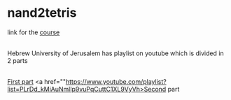 # nand2tetris

link for the <a
href="https://www.nand2tetris.org/course">course</a></br></br>

Hebrew University of Jerusalem has playlist on youtube which is divided in
2 parts</br></br>

<a href="https://www.youtube.com/playlist?list=PLrDd_kMiAuNmSb-CKWQqq9oBFN_KNMTaI">First part</a>
<a href=""https://www.youtube.com/playlist?list=PLrDd_kMiAuNmllp9vuPqCuttC1XL9VyVh>Second part</a>
